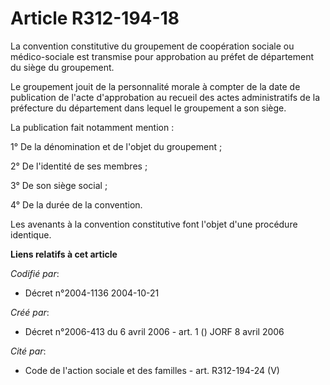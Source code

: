# Article R312-194-18

La convention constitutive du groupement de coopération sociale ou médico-sociale est transmise pour approbation au préfet de
département du siège du groupement.

Le groupement jouit de la personnalité morale à compter de la date de publication de l'acte d'approbation au recueil des
actes administratifs de la préfecture du département dans lequel le groupement a son siège.

La publication fait notamment mention :

1° De la dénomination et de l'objet du groupement ;

2° De l'identité de ses membres ;

3° De son siège social ;

4° De la durée de la convention.

Les avenants à la convention constitutive font l'objet d'une procédure identique.

**Liens relatifs à cet article**

_Codifié par_:

  - Décret n°2004-1136 2004-10-21

_Créé par_:

  - Décret n°2006-413 du 6 avril 2006 - art. 1 () JORF 8 avril 2006

_Cité par_:

  - Code de l'action sociale et des familles - art. R312-194-24 (V)
